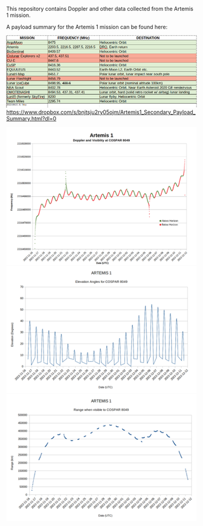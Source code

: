 This repository contains Doppler and other data collected from the Artemis 1 mission.

A payload summary for the Artemis 1 mission can be found here:

![My Image](https://github.com/ScottTilley/Artemis1/blob/main/Mission_planning/EM1_Freq.png)
https://www.dropbox.com/s/bnjtsju2ry05ojm/Artemis1_Secondary_Payload_Summary.html?dl=0

![My Image](https://github.com/ScottTilley/Artemis1/blob/main/Mission_planning/Art1_Dop.png)
![My Image](https://github.com/ScottTilley/Artemis1/blob/main/Mission_planning/Art1_EL.png)
![My Image](https://github.com/ScottTilley/Artemis1/blob/main/Mission_planning/Art1_RANGE.png)

